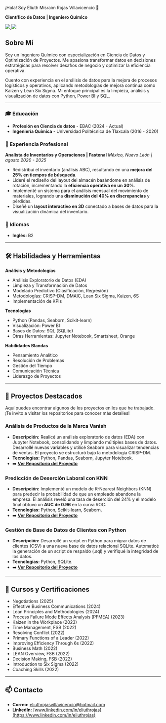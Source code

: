 ¡Hola! Soy Eliuth Misraim Rojas Villavicencio 👋

**Científico de Datos | Ingeniero Químico**

<a href="www.linkedin.com/in/eliuthrojas">  <img src="https://img.shields.io/badge/LinkedIn-0077B5?style=for-the-badge&logo=linkedin&logoColor=white" /> </a>
<a href="[URL_DE_TU_PERFIL_DE_GITHUB]">  <img src="https://img.shields.io/badge/GitHub-100000?style=for-the-badge&logo=github&logoColor=white" /> </a> 

## Sobre Mí
Soy un Ingeniero Químico con especialización en Ciencia de Datos y Optimización de Proyectos. Me apasiona transformar datos en decisiones estratégicas para resolver desafíos de negocio y optimizar la eficiencia operativa.

Cuento con experiencia en el análisis de datos para la mejora de procesos logísticos y operativos, aplicando metodologías de mejora continua como Kaizen y Lean Six Sigma. Mi enfoque principal es la limpieza, análisis y visualización de datos con Python, Power BI y SQL.

---

### 🎓 Educación
* **Profesión en Ciencia de datos** - EBAC (2024 - Actual)
* **Ingeniería Química** - Universidad Politécnica de Tlaxcala (2016 - 2020)

### 🏢 Experiencia Profesional
**Analista de Inventarios y Operaciones | Fastenal**
*México, Nuevo León | agosto 2020 - 2025*

* Redistribuí el inventario (análisis ABC), resultando en una **mejora del 25% en tiempos de búsqueda**.
* Lideré el rediseño del layout del almacén basándome en análisis de rotación, incrementando la **eficiencia operativa en un 30%**.
* Implementé un sistema para el análisis mensual del movimiento de materiales, logrando una **disminución del 40% en discrepancias** y pérdidas.
* Diseñé un **layout interactivo en 3D** conectado a bases de datos para la visualización dinámica del inventario.

### 💬 Idiomas
* **Inglés:** B2

---

## 🛠️ Habilidades y Herramientas

**Análisis y Metodologías**
* Análisis Exploratorio de Datos (EDA)
* Limpieza y Transformación de Datos
* Modelado Predictivo (Clasificación, Regresión)
* Metodologías: CRISP-DM, DMAIC, Lean Six Sigma, Kaizen, 6S
* Implementación de KPIs

**Tecnologías**
* Python (Pandas, Seaborn, Scikit-learn)
* Visualización: Power BI
* Bases de Datos: SQL (SQLite)
* Otras Herramientas: Jupyter Notebook, Smartsheet, Orange

**Habilidades Blandas**
* Pensamiento Analítico
* Resolución de Problemas
* Gestión del Tiempo
* Comunicación Técnica
* Liderazgo de Proyectos

---

## 🚀 Proyectos Destacados
Aquí puedes encontrar algunos de los proyectos en los que he trabajado. ¡Te invito a visitar los repositorios para conocer más detalles!

### Análisis de Productos de la Marca Vanish
* **Descripción:** Realicé un análisis exploratorio de datos (EDA) con Jupyter Notebook, consolidando y limpiando múltiples bases de datos. Desarrollé nuevas variables y utilicé Seaborn para visualizar tendencias de ventas. El proyecto se estructuró bajo la metodología CRISP-DM.
* **Tecnologías:** Python, Pandas, Seaborn, Jupyter Notebook.
* ➡️ [**Ver Repositorio del Proyecto**]([URL_DEL_REPOSITORIO_VANISH])

### Predicción de Deserción Laboral con KNN
* **Descripción:** Implementé un modelo de K-Nearest Neighbors (KNN) para predecir la probabilidad de que un empleado abandone la empresa. El análisis reveló una tasa de deserción del 24% y el modelo final obtuvo un **AUC de 0.96** en la curva ROC.
* **Tecnologías:** Python, Scikit-learn, Seaborn.
* ➡️ [**Ver Repositorio del Proyecto**]([URL_DEL_REPOSITORIO_KNN])

### Gestión de Base de Datos de Clientes con Python
* **Descripción:** Desarrollé un script en Python para migrar datos de clientes (CSV) a una nueva base de datos relacional SQLite. Automaticé la generación de un script de respaldo (.sql) y verifiqué la integridad de los datos.
* **Tecnologías:** Python, SQLite.
* ➡️ [**Ver Repositorio del Proyecto**]([URL_DEL_REPOSITORIO_SQLITE])

---

## 📜 Cursos y Certificaciones
* Negotiations (2025)
* Effective Business Communications (2024)
* Lean Principles and Methodologies (2024)
* Process Failure Mode Effects Analysis (PFMEA) (2023)
* Kaizen in the Workplace (2023)
* Time Management, FSB (2022)
* Resolving Conflict (2022)
* Primary Functions of a Leader (2022)
* Improving Efficiency Through 6s (2022)
* Business Math (2022)
* LEAN Overview, FSB (2022)
* Decision Making, FSB (2022)
* Introduction to Six Sigma (2022)
* Coaching Skills (2022)

---

## 📫 Contacto
* **Correo:** eliuthrojasvillavicencio@hotmail.com
* **LinkedIn:** [www.linkedin.com/in/eliuthrojas](https://www.linkedin.com/in/eliuthrojas)
